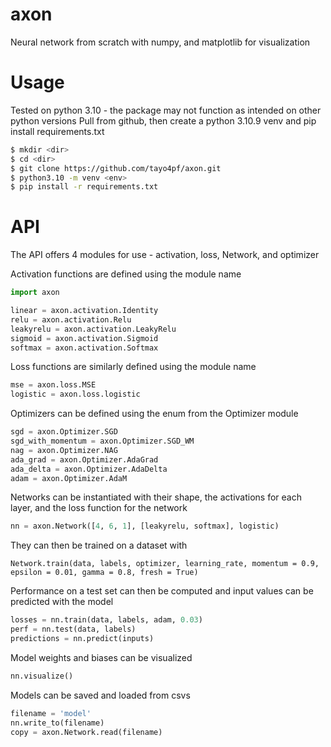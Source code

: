 # axon
Neural network from scratch with numpy, and matplotlib for visualization

# Usage
Tested on python 3.10 - the package may not function as intended on other python versions
Pull from github, then create a python 3.10.9 venv and pip install requirements.txt
```bash
$ mkdir <dir>
$ cd <dir>
$ git clone https://github.com/tayo4pf/axon.git
$ python3.10 -m venv <env>
$ pip install -r requirements.txt
```

# API
The API offers 4 modules for use - activation, loss, Network, and optimizer


Activation functions are defined using the module name
```python
import axon

linear = axon.activation.Identity
relu = axon.activation.Relu
leakyrelu = axon.activation.LeakyRelu
sigmoid = axon.activation.Sigmoid
softmax = axon.activation.Softmax
```


Loss functions are similarly defined using the module name
```python
mse = axon.loss.MSE
logistic = axon.loss.logistic
```


Optimizers can be defined using the enum from the Optimizer module
```python
sgd = axon.Optimizer.SGD
sgd_with_momentum = axon.Optimizer.SGD_WM
nag = axon.Optimizer.NAG
ada_grad = axon.Optimizer.AdaGrad
ada_delta = axon.Optimizer.AdaDelta
adam = axon.Optimizer.AdaM
```


Networks can be instantiated with their shape, the activations for each layer, and the loss function for the network
```python
nn = axon.Network([4, 6, 1], [leakyrelu, softmax], logistic)
```
They can then be trained on a dataset with 

`Network.train(data, labels, optimizer, learning_rate, momentum = 0.9, epsilon = 0.01, gamma = 0.8, fresh = True)`

Performance on a test set can then be computed and input values can be predicted with the model
```python
losses = nn.train(data, labels, adam, 0.03)
perf = nn.test(data, labels)
predictions = nn.predict(inputs)
```
Model weights and biases can be visualized
```python
nn.visualize()
```
Models can be saved and loaded from csvs
```python
filename = 'model'
nn.write_to(filename)
copy = axon.Network.read(filename)
```
